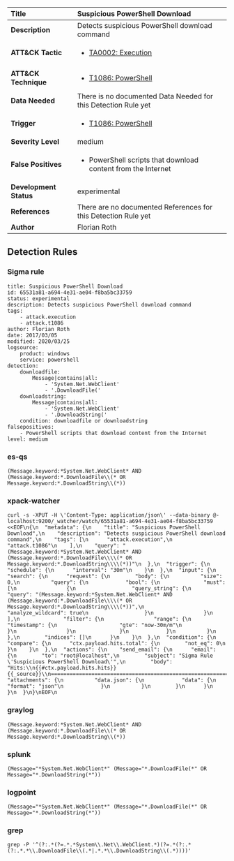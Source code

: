 | Title                    | Suspicious PowerShell Download       |
|:-------------------------|:------------------|
| **Description**          | Detects suspicious PowerShell download command |
| **ATT&amp;CK Tactic**    |  <ul><li>[TA0002: Execution](https://attack.mitre.org/tactics/TA0002)</li></ul>  |
| **ATT&amp;CK Technique** | <ul><li>[T1086: PowerShell](https://attack.mitre.org/techniques/T1086)</li></ul>  |
| **Data Needed**          |  There is no documented Data Needed for this Detection Rule yet  |
| **Trigger**              | <ul><li>[T1086: PowerShell](../Triggers/T1086.md)</li></ul>  |
| **Severity Level**       | medium |
| **False Positives**      | <ul><li>PowerShell scripts that download content from the Internet</li></ul>  |
| **Development Status**   | experimental |
| **References**           |  There are no documented References for this Detection Rule yet  |
| **Author**               | Florian Roth |


## Detection Rules

### Sigma rule

```
title: Suspicious PowerShell Download
id: 65531a81-a694-4e31-ae04-f8ba5bc33759
status: experimental
description: Detects suspicious PowerShell download command
tags:
    - attack.execution
    - attack.t1086
author: Florian Roth
date: 2017/03/05
modified: 2020/03/25
logsource:
    product: windows
    service: powershell
detection:
    downloadfile:
        Message|contains|all:
            - 'System.Net.WebClient'
            - '.DownloadFile('
    downloadstring:
        Message|contains|all:
            - 'System.Net.WebClient'
            - '.DownloadString('
    condition: downloadfile or downloadstring
falsepositives:
    - PowerShell scripts that download content from the Internet
level: medium

```





### es-qs
    
```
(Message.keyword:*System.Net.WebClient* AND (Message.keyword:*.DownloadFile\\(* OR Message.keyword:*.DownloadString\\(*))
```


### xpack-watcher
    
```
curl -s -XPUT -H \'Content-Type: application/json\' --data-binary @- localhost:9200/_watcher/watch/65531a81-a694-4e31-ae04-f8ba5bc33759 <<EOF\n{\n  "metadata": {\n    "title": "Suspicious PowerShell Download",\n    "description": "Detects suspicious PowerShell download command",\n    "tags": [\n      "attack.execution",\n      "attack.t1086"\n    ],\n    "query": "(Message.keyword:*System.Net.WebClient* AND (Message.keyword:*.DownloadFile\\\\(* OR Message.keyword:*.DownloadString\\\\(*))"\n  },\n  "trigger": {\n    "schedule": {\n      "interval": "30m"\n    }\n  },\n  "input": {\n    "search": {\n      "request": {\n        "body": {\n          "size": 0,\n          "query": {\n            "bool": {\n              "must": [\n                {\n                  "query_string": {\n                    "query": "(Message.keyword:*System.Net.WebClient* AND (Message.keyword:*.DownloadFile\\\\(* OR Message.keyword:*.DownloadString\\\\(*))",\n                    "analyze_wildcard": true\n                  }\n                }\n              ],\n              "filter": {\n                "range": {\n                  "timestamp": {\n                    "gte": "now-30m/m"\n                  }\n                }\n              }\n            }\n          }\n        },\n        "indices": []\n      }\n    }\n  },\n  "condition": {\n    "compare": {\n      "ctx.payload.hits.total": {\n        "not_eq": 0\n      }\n    }\n  },\n  "actions": {\n    "send_email": {\n      "email": {\n        "to": "root@localhost",\n        "subject": "Sigma Rule \'Suspicious PowerShell Download\'",\n        "body": "Hits:\\n{{#ctx.payload.hits.hits}}{{_source}}\\n================================================================================\\n{{/ctx.payload.hits.hits}}",\n        "attachments": {\n          "data.json": {\n            "data": {\n              "format": "json"\n            }\n          }\n        }\n      }\n    }\n  }\n}\nEOF\n
```


### graylog
    
```
(Message.keyword:*System.Net.WebClient* AND (Message.keyword:*.DownloadFile\\(* OR Message.keyword:*.DownloadString\\(*))
```


### splunk
    
```
(Message="*System.Net.WebClient*" (Message="*.DownloadFile(*" OR Message="*.DownloadString(*"))
```


### logpoint
    
```
(Message="*System.Net.WebClient*" (Message="*.DownloadFile(*" OR Message="*.DownloadString(*"))
```


### grep
    
```
grep -P '^(?:.*(?=.*.*System\\.Net\\.WebClient.*)(?=.*(?:.*(?:.*.*\\.DownloadFile\\(.*|.*.*\\.DownloadString\\(.*))))'
```



